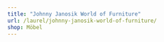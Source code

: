 ```yaml
---
title: "Johnny Janosik World of Furniture"
url: /laurel/johnny-janosik-world-of-furniture/
shop: Möbel
---
```

